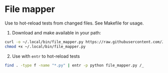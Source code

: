 # File mapper

Use to hot-reload tests from changed files. See Makefile for usage.

1. Download and make available in your path:
```bash
curl -o ~/.local/bin/file_mapper.py https://raw.githubusercontent.com/Jakub3628800/gists/master/file_mapper/file_mapper.py
chmod +x ~/.local/bin/file_mapper.py
```

2. Use with `entr` to hot-reload tests
```bash
find . -type f -name "*.py" | entr -p python file_mapper.py /_
```

